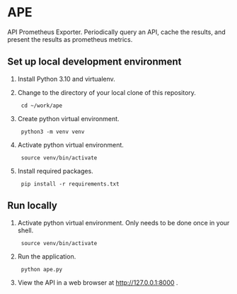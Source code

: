 # APE

API Prometheus Exporter. Periodically query an API, cache the results, and present the results as prometheus metrics.

## Set up local development environment

1. Install Python 3.10 and virtualenv.
2. Change to the directory of your local clone of this repository.

        cd ~/work/ape
3. Create python virtual environment.

        python3 -m venv venv
4. Activate python virtual environment.

        source venv/bin/activate
5. Install required packages.

        pip install -r requirements.txt

## Run locally

1. Activate python virtual environment. Only needs to be done once in your shell.

        source venv/bin/activate

2. Run the application.

        python ape.py

3. View the API in a web browser at http://127.0.0.1:8000 .
